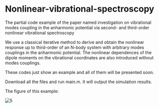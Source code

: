 # Nonlinear-vibrational-spectroscopy
The partial code example of the paper named investigation on vibrational modes coupling in the anharmonic potential via second- and third-order nonlinear vibrational spectroscopy

We use a classical iterative method to derive and obtain the nonlinear response up to third-order of an N-body system with arbitrary modes couplings in the anharmonic potential. The nonlinear dependences of the dipole moments on the vibrational coordinates are also introduced without modes couplings.

These codes just show an example and all of them will be presented soon.

Download all the files and run main.m. It will output the simulation results.

The figure of this example:

![5](https://github.com/zy197997312/Nonlinear-vibrational-spectroscopy/assets/12006358/ba0f752d-8040-414e-b698-7c6b9900dc70)
